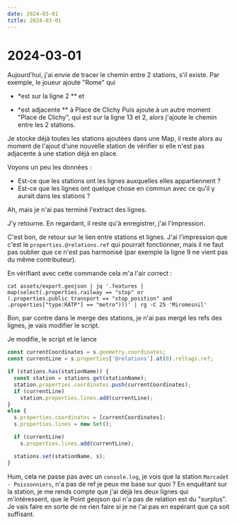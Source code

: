 ```yaml
---
date: 2024-03-01
title: 2024-03-01
---
```


# 2024-03-01

Aujourd'hui, j'ai envie de tracer le chemin entre 2 stations, s'il existe.
Par exemple, le joueur ajoute "Rome" qui

- \*est
  sur
  la
  ligne
  2
  \*\* et

- \*est
  adjacente
  \*\* à Place de Clichy
  Puis ajoute à un autre moment "Place de Clichy", qui est sur la ligne 13 et 2, alors j'ajoute le chemin entre les 2
  stations.

Je stocke déjà toutes les stations ajoutées dans une Map,
il reste alors au moment de l'ajout d'une nouvelle station de vérifier si elle n'est pas adjacente à une station déjà en
place.

Voyons un peu les données :

- Est-ce que les stations ont les lignes auxquelles elles appartiennent ?
- Est-ce que les lignes ont quelque chose en commun avec ce qu'il y aurait dans les stations ?

Ah, mais je n'ai pas terminé l'extract des lignes.

J'y retourne. En regardant, il reste qu'à enregistrer, j'ai l'impression.

C'est bon, de retour sur le lien entre stations et lignes.
J'ai l'impression que c'est le
`properties.@relations.ref` qui pourrait fonctionner,
mais il ne faut pas oublier que ce n'est pas harmonisé (par exemple la ligne 9 ne vient pas du même contributeur).

En vérifiant avec cette commande cela m'a l'air correct :

```shell
cat assets/export.geojson | jq '.features | map(select(.properties.railway == "stop" or (.properties.public_transport == "stop_position" and .properties["type:RATP"] == "metro")))' | rg -C 25 'Miromesnil'
```

Bon, par contre dans le merge des stations, je n'ai pas mergé les refs des lignes, je vais modifier le script.

Je modifie, le script et le lance

```javascript
const currentCoordinates = s.geometry.coordinates;
const currentLine = s.properties['@relations'].at(0).reltags.ref;

if (stations.has(stationName)) {
  const station = stations.get(stationName);
  station.properties.coordinates.push(currentCoordinates);
  if (currentLine)
    station.properties.lines.add(currentLine);
}
else {
  s.properties.coordinates = [currentCoordinates];
  s.properties.lines = new Set();

  if (currentLine)
    s.properties.lines.add(currentLine);

  stations.set(stationName, s);
}
```

Hum, cela ne passe pas avec un
`console.log`, je vois que la station
`Marcadet - Poissonniers`, n'a pas de ref je peux
me base sur quoi ?
En enquêtant sur la station, je me rends compte que j'ai déjà les deux lignes qui m'intéressent, que le Point geojson
qui
n'a pas de relation est du "surplus".
Je vais faire en sorte de ne rien faire si je ne l'ai pas en espérant que ça soit suffisant.
